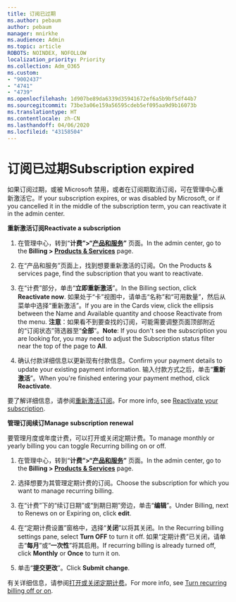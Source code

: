 ```yaml
---
title: 订阅已过期
ms.author: pebaum
author: pebaum
manager: mnirkhe
ms.audience: Admin
ms.topic: article
ROBOTS: NOINDEX, NOFOLLOW
localization_priority: Priority
ms.collection: Adm_O365
ms.custom:
- "9002437"
- "4741"
- "4739"
ms.openlocfilehash: 1d907be89da6339d35941672ef6a5b9bf5df44b7
ms.sourcegitcommit: 73be3a06e159a56595cdeb5ef095aa9d9b16073b
ms.translationtype: HT
ms.contentlocale: zh-CN
ms.lasthandoff: 04/06/2020
ms.locfileid: "43158504"
---
```

# <a name="subscription-expired"></a><span data-ttu-id="0a5f4-102">订阅已过期</span><span class="sxs-lookup"><span data-stu-id="0a5f4-102">Subscription expired</span></span>

<span data-ttu-id="0a5f4-103">如果订阅过期，或被 Microsoft 禁用，或者在订阅期取消订阅，可在管理中心重新激活它。</span><span class="sxs-lookup"><span data-stu-id="0a5f4-103">If your subscription expires, or was disabled by Microsoft, or if you cancelled it in the middle of the subscription term, you can reactivate it in the admin center.</span></span>

<span data-ttu-id="0a5f4-104">**重新激活订阅**</span><span class="sxs-lookup"><span data-stu-id="0a5f4-104">**Reactivate a subscription**</span></span>

1. <span data-ttu-id="0a5f4-105">在管理中心，转到“**计费”>“[产品和服务](https://go.microsoft.com/fwlink/p/?linkid=842054)”** 页面。</span><span class="sxs-lookup"><span data-stu-id="0a5f4-105">In the admin center, go to the **Billing > [Products & Services](https://go.microsoft.com/fwlink/p/?linkid=842054)** page.</span></span>

2. <span data-ttu-id="0a5f4-106">在“产品和服务”页面上，找到想要重新激活的订阅。</span><span class="sxs-lookup"><span data-stu-id="0a5f4-106">On the Products & services page, find the subscription that you want to reactivate.</span></span>

3. <span data-ttu-id="0a5f4-107">在“计费”部分，单击“**立即重新激活**”。</span><span class="sxs-lookup"><span data-stu-id="0a5f4-107">In the Billing section, click **Reactivate now**.</span></span>  <span data-ttu-id="0a5f4-108">如果处于“卡”视图中，请单击“名称”和“可用数量”，然后从菜单中选择“重新激活”。</span><span class="sxs-lookup"><span data-stu-id="0a5f4-108">If you are in the Cards view, click the ellipsis between the Name and Available quantity and choose Reactivate from the menu.</span></span> <span data-ttu-id="0a5f4-109">**注意**：如果看不到要查找的订阅，可能需要调整页面顶部附近的“订阅状态”筛选器至“**全部**”。</span><span class="sxs-lookup"><span data-stu-id="0a5f4-109">**Note**: If you don't see the subscription you are looking for, you may need to adjust the Subscription status filter near the top of the page to **All**.</span></span>

4. <span data-ttu-id="0a5f4-110">确认付款详细信息以更新现有付款信息。</span><span class="sxs-lookup"><span data-stu-id="0a5f4-110">Confirm your payment details to update your existing payment information.</span></span> <span data-ttu-id="0a5f4-111">输入付款方式之后，单击“**重新激活**”。</span><span class="sxs-lookup"><span data-stu-id="0a5f4-111">When you're finished entering your payment method, click **Reactivate**.</span></span>

<span data-ttu-id="0a5f4-112">要了解详细信息，请参阅[重新激活订阅](https://docs.microsoft.com/office365/admin/subscriptions-and-billing/reactivate-your-subscription)。</span><span class="sxs-lookup"><span data-stu-id="0a5f4-112">For more info, see [Reactivate your subscription](https://docs.microsoft.com/office365/admin/subscriptions-and-billing/reactivate-your-subscription).</span></span>

<span data-ttu-id="0a5f4-113">**管理订阅续订**</span><span class="sxs-lookup"><span data-stu-id="0a5f4-113">**Manage subscription renewal**</span></span>

<span data-ttu-id="0a5f4-114">要管理月度或年度计费，可以打开或关闭定期计费。</span><span class="sxs-lookup"><span data-stu-id="0a5f4-114">To manage monthly or yearly billing you can toggle Recurring billing on or off.</span></span>

1. <span data-ttu-id="0a5f4-115">在管理中心，转到“**计费”>“[产品和服务](https://go.microsoft.com/fwlink/p/?linkid=842054)”** 页面。</span><span class="sxs-lookup"><span data-stu-id="0a5f4-115">In the admin center, go to the **Billing > [Products & Services](https://go.microsoft.com/fwlink/p/?linkid=842054)** page.</span></span>

2. <span data-ttu-id="0a5f4-116">选择想要为其管理定期计费的订阅。</span><span class="sxs-lookup"><span data-stu-id="0a5f4-116">Choose the subscription for which you want to manage recurring billing.</span></span> 

3. <span data-ttu-id="0a5f4-117">在“计费”下的“续订日期”或“到期日期”旁边，单击“**编辑**”。</span><span class="sxs-lookup"><span data-stu-id="0a5f4-117">Under Billing, next to Renews on or Expiring on, click **edit**.</span></span>

4. <span data-ttu-id="0a5f4-118">在“定期计费设置”窗格中，选择“**关闭**”以将其关闭。</span><span class="sxs-lookup"><span data-stu-id="0a5f4-118">In the Recurring billing settings pane, select **Turn OFF** to turn it off.</span></span> <span data-ttu-id="0a5f4-119">如果“定期计费”已关闭，请单击“**每月**”或“**一次性**”将其启用。</span><span class="sxs-lookup"><span data-stu-id="0a5f4-119">If recurring billing is already turned off, click **Monthly** or **Once** to turn it on.</span></span> 

5. <span data-ttu-id="0a5f4-120">单击“**提交更改**”。</span><span class="sxs-lookup"><span data-stu-id="0a5f4-120">Click **Submit change**.</span></span>

<span data-ttu-id="0a5f4-121">有关详细信息，请参阅[打开或关闭定期计费](https://docs.microsoft.com/office365/admin/subscriptions-and-billing/renew-your-subscription#turn-recurring-billing-off-or-on)。</span><span class="sxs-lookup"><span data-stu-id="0a5f4-121">For more info, see [Turn recurring billing off or on](https://docs.microsoft.com/office365/admin/subscriptions-and-billing/renew-your-subscription#turn-recurring-billing-off-or-on).</span></span>
